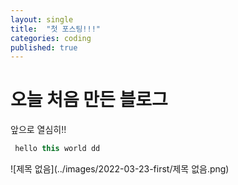 ```yaml
---
layout: single
title:  "첫 포스팅!!!"
categories: coding
published: true
---
```


# 오늘 처음 만든 블로그

앞으로 열심히!!

```java
 hello this world dd   
```

![제목 없음](../images/2022-03-23-first/제목 없음.png)
